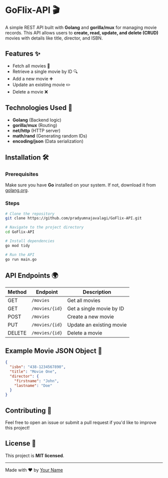 # GoFlix-API 🎬

A simple REST API built with **Golang** and **gorilla/mux** for managing movie records. This API allows users to **create, read, update, and delete (CRUD)** movies with details like title, director, and ISBN.

## Features ✨
- Fetch all movies 🎥
- Retrieve a single movie by ID 🔍
- Add a new movie ➕
- Update an existing movie ✏️
- Delete a movie ❌

## Technologies Used 🚀
- **Golang** (Backend logic)
- **gorilla/mux** (Routing)
- **net/http** (HTTP server)
- **math/rand** (Generating random IDs)
- **encoding/json** (Data serialization)

## Installation 🛠️

### Prerequisites
Make sure you have **Go** installed on your system. If not, download it from [golang.org](https://golang.org/dl/).

### Steps
```sh
# Clone the repository
git clone https://github.com/pradyumnajavalagi/GoFlix-API.git

# Navigate to the project directory
cd GoFlix-API

# Install dependencies
go mod tidy

# Run the API
go run main.go
```

## API Endpoints 🌍

| Method | Endpoint         | Description |
|--------|-----------------|-------------|
| GET    | `/movies`       | Get all movies |
| GET    | `/movies/{id}`  | Get a single movie by ID |
| POST   | `/movies`       | Create a new movie |
| PUT    | `/movies/{id}`  | Update an existing movie |
| DELETE | `/movies/{id}`  | Delete a movie |

## Example Movie JSON Object 📜
```json
{
  "isbn": "438-1234567890",
  "title": "Movie One",
  "director": {
    "firstname": "John",
    "lastname": "Doe"
  }
}
```

## Contributing 🤝
Feel free to open an issue or submit a pull request if you'd like to improve this project!

## License 📜
This project is **MIT licensed**.

---
Made with ❤️ by [Your Name](https://github.com/pradyumnajavalagi)

